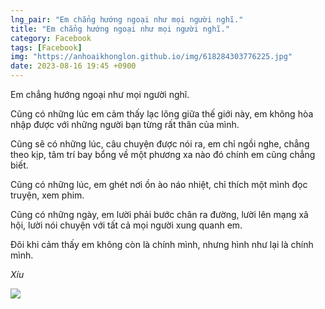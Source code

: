 ```yaml
---
lng_pair: "Em chẳng hướng ngoại như mọi người nghĩ."
title: "Em chẳng hướng ngoại như mọi người nghĩ."
category: Facebook
tags: [Facebook]
img: "https://anhoaikhonglon.github.io/img/618284303776225.jpg"
date: 2023-08-16 19:45 +0900
---
```


Em chẳng hướng ngoại như mọi người nghĩ.

Cũng có những lúc em cảm thấy lạc lõng giữa thế giới này, em không hòa nhập được với những người bạn từng rất thân của mình.

Cũng sẽ có những lúc, câu chuyện được nói ra, em chỉ ngồi nghe, chẳng theo kịp, tâm trí bay bổng về một phương xa nào đó chính em cũng chẳng biết.

Cũng có những lúc, em ghét nơi ồn ào náo nhiệt, chỉ thích một mình đọc truyện, xem phim.

Cũng có những ngày, em lười phải bước chân ra đường, lười lên mạng xã hội, lười nói chuyện với tất cả mọi người xung quanh em.

Đôi khi cảm thấy em không còn là chính mình, nhưng hình như lại là chính mình.

_Xíu_


<!-- outline-end -->
<img src="https://anhoaikhonglon.github.io/img/618284303776225.jpg">

